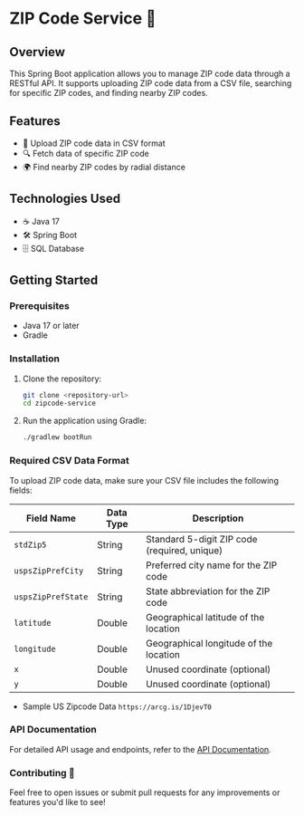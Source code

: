 # ZIP Code Service 🚀

## Overview
This Spring Boot application allows you to manage ZIP code data through a RESTful API. It supports uploading ZIP code data from a CSV file, searching for specific ZIP codes, and finding nearby ZIP codes.

## Features
- 📁 Upload ZIP code data in CSV format
- 🔍 Fetch data of specific ZIP code
- 🌍 Find nearby ZIP codes by radial distance

## Technologies Used
- ☕ Java 17
- 🛠 Spring Boot
- 🗄 SQL Database

## Getting Started

### Prerequisites
- Java 17 or later
- Gradle

### Installation
1. Clone the repository:
   ```bash
   git clone <repository-url>
   cd zipcode-service
   ```

2. Run the application using Gradle:
   ```bash
   ./gradlew bootRun
   ```

### Required CSV Data Format

To upload ZIP code data, make sure your CSV file includes the following fields:

| **Field Name**             | **Data Type** | **Description**                                       |
|----------------------------|----------------|-------------------------------------------------------|
| `stdZip5`                  | String         | Standard 5-digit ZIP code (required, unique)         |
| `uspsZipPrefCity`         | String         | Preferred city name for the ZIP code                  |
| `uspsZipPrefState`        | String         | State abbreviation for the ZIP code                   |
| `latitude`                | Double         | Geographical latitude of the location                  |
| `longitude`               | Double         | Geographical longitude of the location                 |
| `x`                       | Double         | Unused coordinate (optional)                           |
| `y`                       | Double         | Unused coordinate (optional)                           |

- Sample US Zipcode Data `https://arcg.is/1DjevT0`

### API Documentation
For detailed API usage and endpoints, refer to the [API Documentation](https://snitin06820.github.io/Finding-Nearby-Zipcodes/).

### Contributing 🤝
Feel free to open issues or submit pull requests for any improvements or features you'd like to see!
